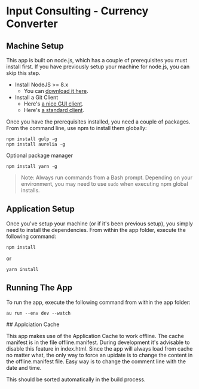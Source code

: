
# Input Consulting - Currency Converter

## Machine Setup

This app is built on node.js, which has a couple of prerequisites you must install first. If you have previously setup your machine for node.js, you can skip this step.

* Install NodeJS >= 8.x
    * You can [download it here](https://nodejs.org/en/).
* Install a Git Client
    * Here's [a nice GUI client](https://desktop.github.com).
    * Here's [a standard client](https://git-scm.com).

Once you have the prerequisites installed, you need a couple of packages. From the command line, use npm to install them globally:

```
npm install gulp -g
npm install aurelia -g
```
Optional package manager
```
npm install yarn -g
```

> Note: Always run commands from a Bash prompt. Depending on your environment, you may need to use `sudo` when executing npm global installs.

## Application Setup

Once you've setup your machine (or if it's been previous setup), you simply need to install the dependencies. From within the app folder, execute the following command:

```
npm install
```
or
```
yarn install
```

## Running The App

To run the app, execute the following command from within the app folder:

```
au run --env dev --watch
```

## Applciation Cache

This app makes use of the Application Cache to work offline. The cache manifest is in the file offline.manifest. During development it's advisable to disable this feature in index.html.
Since the app will always load from cache no matter what, the only way to force an upidate is to change the content in the offline.manifest file. Easy way is to change the comment line with the date and time.

This should be sorted automatically in the build process.
